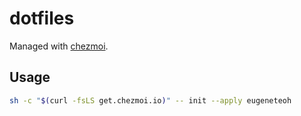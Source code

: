 # dotfiles

Managed with [chezmoi](https://www.chezmoi.io/).

## Usage

```bash
sh -c "$(curl -fsLS get.chezmoi.io)" -- init --apply eugeneteoh
```
